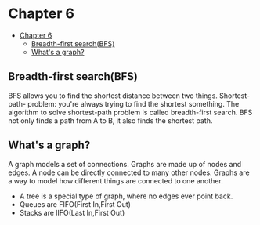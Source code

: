 # Chapter 6

- [Chapter 6](#chapter-6)
  - [Breadth-first search(BFS)](#breadth-first-searchbfs)
  - [What's a graph?](#whats-a-graph)

## Breadth-first search(BFS)

BFS allows you to find the shortest distance between two things. Shortest-path- problem: you're always trying to find the shortest something. The algorithm to solve shortest-path problem is called breadth-first search. BFS not only finds a path from A to B, it also finds the shortest path.

## What's a graph?

A graph models a set of connections. Graphs are made up of nodes and edges. A node can be directly connected to many other nodes. Graphs are a way to model how different things are connected to one another.

- A tree is a special type of graph, where no edges ever point back.
- Queues are FIFO(First In,First Out)
- Stacks are lIFO(Last In,First Out)

